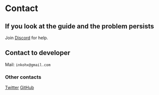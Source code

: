 # Contact

## If you look at the guide and the problem persists

Join [Discord](https://discord.gg/JJhtTvG) for help.

## Contact to developer

Mail: `inkohx@gmail.com`

### Other contacts

[Twitter](https://twitter.com/InkoHX)
[GitHub](https://github.com/InkoHX)